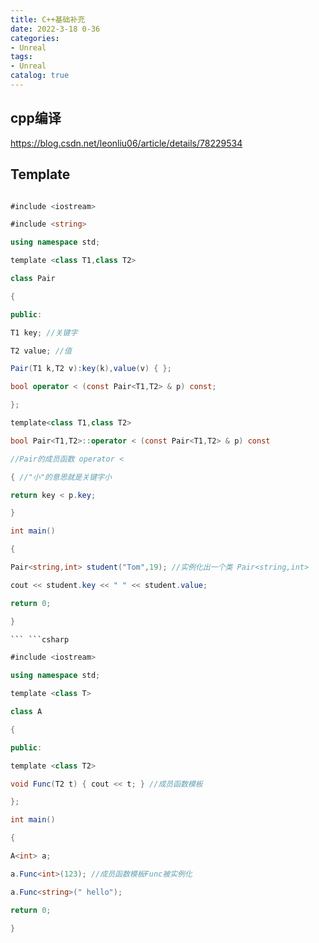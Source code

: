 ```yaml
---
title: C++基础补充
date: 2022-3-18 0-36
categories:
- Unreal
tags:
- Unreal
catalog: true
---
```


## cpp编译

<https://blog.csdn.net/leonliu06/article/details/78229534>

## Template

```csharp 

#include <iostream>

#include <string>

using namespace std; 

template <class T1,class T2>

class Pair 

{ 

public: 

T1 key; //关键字

T2 value; //值

Pair(T1 k,T2 v):key(k),value(v) { }; 

bool operator < (const Pair<T1,T2> & p) const; 

}; 

template<class T1,class T2>

bool Pair<T1,T2>::operator < (const Pair<T1,T2> & p) const

//Pair的成员函数 operator <

{ //"小"的意思就是关键字小

return key < p.key; 

} 

int main()

{ 

Pair<string,int> student("Tom",19); //实例化出一个类 Pair<string,int>

cout << student.key << " " << student.value; 

return 0; 

} 

``` ```csharp 

#include <iostream>

using namespace std; 

template <class T>

class A 

{ 

public: 

template <class T2>

void Func(T2 t) { cout << t; } //成员函数模板

}; 

int main()

{ 

A<int> a; 

a.Func<int>(123); //成员函数模板Func被实例化

a.Func<string>(" hello"); 

return 0; 

} 

``` 

